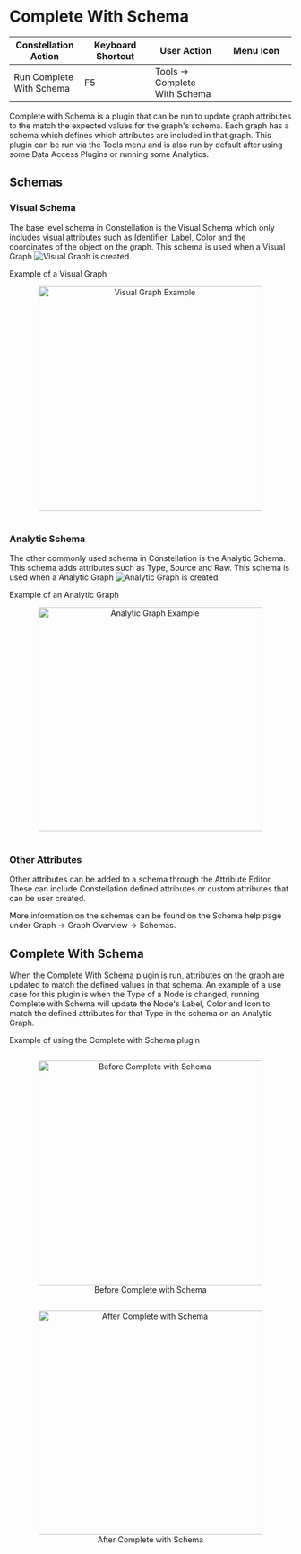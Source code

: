 # Complete With Schema

<table class="table table-striped">
<colgroup>
<col style="width: 25%" />
<col style="width: 25%" />
<col style="width: 25%" />
<col style="width: 25%" />
</colgroup>
<thead>
<tr class="header">
<th>Constellation Action</th>
<th>Keyboard Shortcut</th>
<th>User Action</th>
<th>Menu Icon</th>
</tr>
</thead>
<tbody>
<tr class="odd">
<td>Run Complete With Schema</td>
<td>F5</td>
<td>Tools -&gt; Complete With Schema</td>
<td>
<img src="../ext/docs/CoreVisualSchema/src/au/gov/asd/tac/constellation/graph/schema/visual/resources/completeWithSchema.png" width="16" height="16" />
</td>
</tr>
</tbody>
</table>

Complete with Schema is a plugin that can be run to update graph attributes to the
match the expected values for the graph's schema. Each graph has a schema which 
defines which attributes are included in that graph. This plugin can be run via 
the Tools menu and is also run by default after using some Data Access Plugins or
running some Analytics. 

## Schemas

### Visual Schema

The base level schema in Constellation is the Visual Schema which only includes 
visual attributes such as Identifier, Label, Color and the coordinates of the 
object on the graph. This schema is used when a Visual Graph <img src="../ext/docs/CoreVisualSchema/src/au/gov/asd/tac/constellation/graph/schema/visual/resources/visual_graph.png" alt="Visual Graph" />
is created.

Example of a Visual Graph 
<div style="text-align: center">
<img height=400 src="../ext/docs/CoreVisualSchema/src/au/gov/asd/tac/constellation/graph/schema/visual/resources/visual_graph_example.png" alt="Visual Graph Example" />
</div>

<br />

### Analytic Schema

The other commonly used schema in Constellation is the Analytic Schema. This schema 
adds attributes such as Type, Source and Raw. This schema is used when a Analytic
Graph <img src="../ext/docs/CoreVisualSchema/src/au/gov/asd/tac/constellation/graph/schema/visual/resources/analytic_graph.png" alt="Analytic Graph" /> 
is created.

Example of an Analytic Graph 
<div style="text-align: center">
<img height=400 src="../ext/docs/CoreVisualSchema/src/au/gov/asd/tac/constellation/graph/schema/visual/resources/analytic_graph_example.png" alt="Analytic Graph Example" />
</div>
<br />

### Other Attributes

Other attributes can be added to a schema through the Attribute Editor. These can 
include Constellation defined attributes or custom attributes that can be user created.
<br />

More information on the schemas can be found on the Schema help page under 
Graph -> Graph Overview -> Schemas.

## Complete With Schema

When the Complete With Schema plugin is run, attributes on the graph are updated
to match the defined values in that schema. An example of a use case for this plugin 
is when the Type of a Node is changed, running Complete with Schema 
will update the Node's Label, Color and Icon to match the defined attributes for 
that Type in the schema on an Analytic Graph. 

Example of using the Complete with Schema plugin
<div style="text-align: center">
    <figure style="display: inline-block">
        <img height=400 src="../ext/docs/CoreVisualSchema/src/au/gov/asd/tac/constellation/graph/schema/visual/resources/analytic_before_schema.png" alt="Before Complete with Schema" />
        <figcaption>Before Complete with Schema</figcaption>
    </figure>
    <figure style="display: inline-block">
        <img height=400 src="../ext/docs/CoreVisualSchema/src/au/gov/asd/tac/constellation/graph/schema/visual/resources/analytic_after_schema.png" alt="After Complete with Schema" />
        <figcaption>After Complete with Schema</figcaption>
    </figure>
</div>